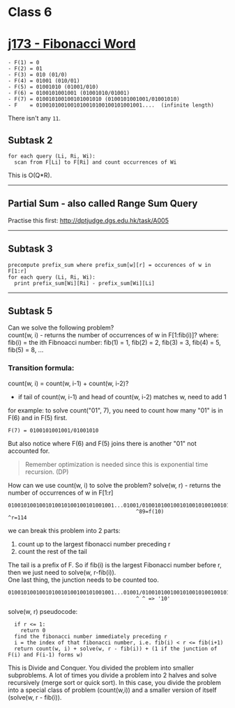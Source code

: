 # Class 6
# [j173 - Fibonacci Word](https://judge.hkoi.org/task/j173)
```
- F(1) = 0
- F(2) = 01
- F(3) = 010 (01/0)
- F(4) = 01001 (010/01)
- F(5) = 01001010 (01001/010)
- F(6) = 0100101001001 (01001010/01001)
- F(7) = 010010100100101001010 (0100101001001/01001010)
- F    = 0100101001001010010100100101001001....  (infinite length)
```
There isn't any `11`.

## Subtask 2
```
for each query (Li, Ri, Wi):
  scan from F[Li] to F[Ri] and count occurrences of Wi
```
This is O(Q*R).

---

## Partial Sum - also called Range Sum Query
Practise this first: http://dptjudge.dgs.edu.hk/task/A005

---

## Subtask 3
```
precompute prefix_sum where prefix_sum[w][r] = occurences of w in F[1:r]
for each query (Li, Ri, Wi):
  print prefix_sum[Wi][Ri] - prefix_sum[Wi][Li]
```

---

## Subtask 5
Can we solve the following problem?<br>
count(w, i) - returns the number of occurrences of w in F[1:fib(i)]?
where: fib(i) = the ith Fibnoacci number: fib(1) = 1, fib(2) = 2, fib(3) = 3, fib(4) = 5, fib(5) = 8, ...<br>

### Transition formula:
count(w, i) = count(w, i-1) + count(w, i-2)?
- if tail of count(w, i-1) and head of count(w, i-2) matches w, need to add 1

for example: to solve count("01", 7), you need to count how many "01" is in F(6) and in F(5) first.
```
F(7) = 0100101001001/01001010
```
But also notice where F(6) and F(5) joins there is another "01" not accounted for.
> Remember optimization is needed since this is exponential time recursion. (DP)

How can we use count(w, i) to solve the problem?
solve(w, r) - returns the number of occurrences of w in F[1:r]
```
0100101001001010010100100101001001...01001/0100101001001010010100100101...
                                         ^89=f(10)                 ^r=114
```
we can break this problem into 2 parts:
1. count up to the largest fibonacci number preceding r
2. count the rest of the tail

The tail is a prefix of F. So if fib(i) is the largest Fibonacci number before r, then we just need to solve(w, r-fib(i)).<br>
One last thing, the junction needs to be counted too.
```
0100101001001010010100100101001001...01001/0100101001001010010100100101...
                                         ^ ^ => '10'
```
solve(w, r) pseudocode:
```
  if r <= 1:
    return 0
  find the fibonacci number immediately preceding r
  i = the index of that fibonacci number, i.e. fib(i) < r <= fib(i+1)
  return count(w, i) + solve(w, r - fib(i)) + (1 if the junction of F(i) and F(i-1) forms w)
```

This is Divide and Conquer. You divided the problem into smaller subproblems. A lot of times you divide a problem into 2 halves and solve recursively (merge sort or quick sort). In this case, you divide the problem into a special class of problem (count(w,i)) and a smaller version of itself (solve(w, r - fib(i)).
